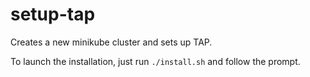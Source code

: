 # setup-tap
Creates a new minikube cluster and sets up TAP.

To launch the installation, just run `./install.sh` and follow the prompt.
